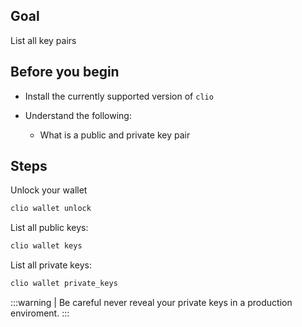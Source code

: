 ## Goal

List all key pairs

## Before you begin

* Install the currently supported version of `clio`

* Understand the following:
  * What is a public and private key pair

## Steps

Unlock your wallet

```sh
clio wallet unlock
```

List all public keys:

```sh
clio wallet keys
```

List all private keys:

```sh
clio wallet private_keys

```

:::warning
| Be careful never reveal your private keys in a production enviroment.
:::